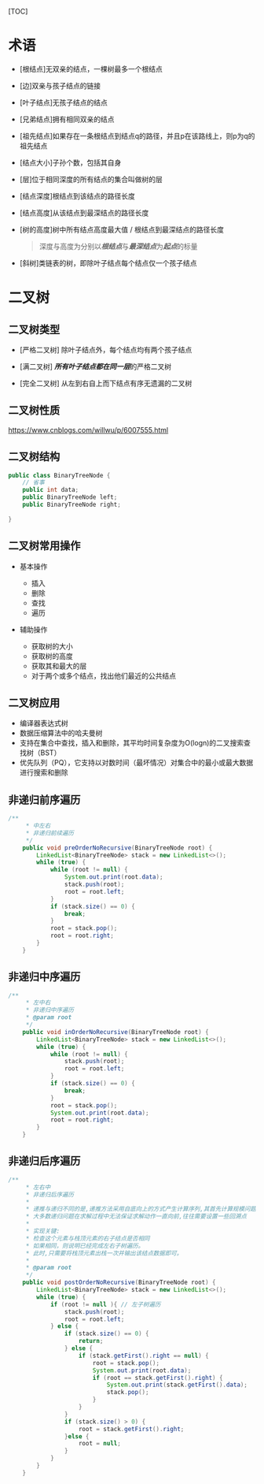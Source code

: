[TOC]

# 术语

* [根结点]无双亲的结点，一棵树最多一个根结点

* [边]双亲与孩子结点的链接

* [叶子结点]无孩子结点的结点

* [兄弟结点]拥有相同双亲的结点

* [祖先结点]如果存在一条根结点到结点q的路径，并且p在该路线上，则p为q的祖先结点

* [结点大小]子孙个数，包括其自身

* [层]位于相同深度的所有结点的集合叫做树的层

* [结点深度]根结点到该结点的路径长度

* [结点高度]从该结点到最深结点的路径长度

* [树的高度]树中所有结点高度最大值 / 根结点到最深结点的路径长度

  > 深度与高度为分别以***根结点***与***最深结点***为***起点***的标量

* [斜树]类链表的树，即除叶子结点每个结点仅一个孩子结点



# 二叉树

## 二叉树类型

- [严格二叉树] 除叶子结点外，每个结点均有两个孩子结点

- [满二叉树] ***所有叶子结点都在同一层***的严格二叉树
- [完全二叉树] 从左到右自上而下结点有序无遗漏的二叉树

## 二叉树性质

https://www.cnblogs.com/willwu/p/6007555.html

## 二叉树结构

```java
public class BinaryTreeNode {
	// 省事
	public int data;
	public BinaryTreeNode left;
	public BinaryTreeNode right;
	
}
```

## 二叉树常用操作

- 基本操作
  - 插入
  - 删除
  - 查找
  - 遍历

- 辅助操作
  - 获取树的大小
  - 获取树的高度
  - 获取其和最大的层
  - 对于两个或多个结点，找出他们最近的公共结点

## 二叉树应用

* 编译器表达式树
* 数据压缩算法中的哈夫曼树
* 支持在集合中查找，插入和删除，其平均时间复杂度为O(logn)的二叉搜索查找树（BST）
* 优先队列（PQ），它支持以对数时间（最坏情况）对集合中的最小或最大数据进行搜索和删除

## 非递归前序遍历  

```java
/**
	 * 中左右
	 * 非递归前续遍历
	 */
	public void preOrderNoRecursive(BinaryTreeNode root) {
		LinkedList<BinaryTreeNode> stack = new LinkedList<>();
		while (true) {
			while (root != null) {
				System.out.print(root.data);
				stack.push(root);
				root = root.left;
			}
			if (stack.size() == 0) {
				break;
			}
			root = stack.pop();
			root = root.right;
		}
	}
```



## 非递归中序遍历  

```java
/**
	 * 左中右
	 * 非递归中序遍历
	 * @param root
	 */
	public void inOrderNoRecursive(BinaryTreeNode root) {
		LinkedList<BinaryTreeNode> stack = new LinkedList<>();
		while (true) {
			while (root != null) {
				stack.push(root);
				root = root.left;
			}
			if (stack.size() == 0) {
				break;
			}
			root = stack.pop();
			System.out.print(root.data);
			root = root.right;
		}
	}
```



## 非递归后序遍历  

```java
/**
	 * 左右中
	 * 非递归后序遍历
	 * 
	 * 递推与递归不同的是,递推方法采用自底向上的方式产生计算序列,其首先计算规模问题最小的子问题的解,在此基础上依次计算规模较大的子问题的解,直到最后产生原问题的解
	 * 大多数递归问题在求解过程中无法保证求解动作一直向前,往往需要设置一些回溯点
	 * 
	 * 实现关键: 
	 * 检查这个元素与栈顶元素的右子结点是否相同
	 * 如果相同，则说明已经完成左右子树遍历。
	 * 此时,只需要将栈顶元素出栈一次并输出该结点数据即可。
	 * 
	 * @param root
	 */
	public void postOrderNoRecursive(BinaryTreeNode root) {
		LinkedList<BinaryTreeNode> stack = new LinkedList<>();
		while (true) {
			if (root != null ){ // 左子树遍历
				stack.push(root);
				root = root.left;
			} else {
				if (stack.size() == 0) {
					return;
				} else {
					if (stack.getFirst().right == null) {
						root = stack.pop();
						System.out.print(root.data);
						if (root == stack.getFirst().right) {
							System.out.print(stack.getFirst().data);
							stack.pop();
						}
					}
				}
				if (stack.size() > 0) {
					root = stack.getFirst().right;
				}else {
					root = null;
				}
			}
		}
	}
```

